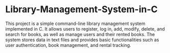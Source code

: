 # Library-Management-System-in-C
This project is a simple command-line library management system implemented in C. It allows users to register, log in, add, modify, delete, and search for books, as well as manage users and their rented books. The system stores data in text files and provides basic functionalities such as user authentication, book management, and rental tracking.  
